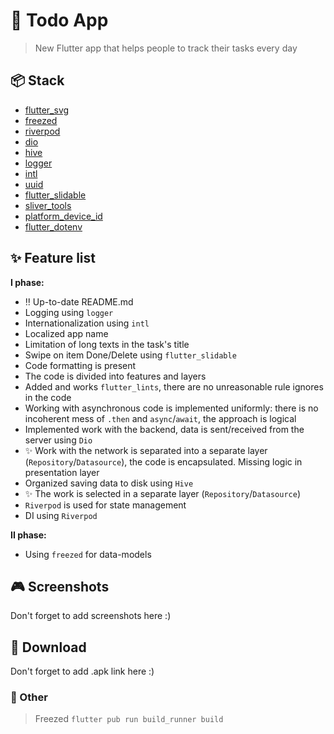# :iphone: Todo App

> New Flutter app that helps people to track their tasks every day

## :package: Stack
- [flutter_svg](https://pub.dev/packages/flutter_svg)
- [freezed](https://pub.dev/packages/freezed)
- [riverpod](https://pub.dev/packages/riverpod)
- [dio](https://pub.dev/packages/dio)
- [hive](https://pub.dev/packages/hive)
- [logger](https://pub.dev/packages/logger)
- [intl](https://pub.dev/packages/intl)
- [uuid](https://pub.dev/packages/uuid)
- [flutter_slidable](https://pub.dev/packages/flutter_slidable)
- [sliver_tools](https://pub.dev/packages/sliver_tools)
- [platform_device_id](https://pub.dev/packages/platform_device_id)
- [flutter_dotenv](https://pub.dev/packages/flutter_dotenv)

## :sparkles: Feature list
**I phase:**
- :bangbang: Up-to-date README.md
- Logging using `logger`
- Internationalization using `intl`
- Localized app name
- Limitation of long texts in the task's title
- Swipe on item Done/Delete using `flutter_slidable`
- Code formatting is present
- The code is divided into features and layers
- Added and works `flutter_lints`, there are no unreasonable rule ignores in the code
- Working with asynchronous code is implemented uniformly: there is no incoherent mess of `.then` and `async`/`await`, the approach is logical
- Implemented work with the backend, data is sent/received from the server using `Dio`
- :sparkles: Work with the network is separated into a separate layer (`Repository`/`Datasource`), the code is encapsulated. Missing logic in presentation layer
- Organized saving data to disk using `Hive`
- :sparkles: The work is selected in a separate layer (`Repository`/`Datasource`)
- `Riverpod` is used for state management
- DI using `Riverpod`

**II phase:**
- Using `freezed` for data-models

## :video_game: Screenshots
Don't forget to add screenshots here :)

## :link: Download
Don't forget to add .apk link here :)

### :memo: Other
> Freezed
`flutter pub run build_runner build`
